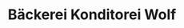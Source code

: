 ---
title: "Bäckerei Konditorei Wolf"
url: /augsburg/baeckerei-konditorei-wolf-am-schaefflerbach/
shop: Bäckerei
---